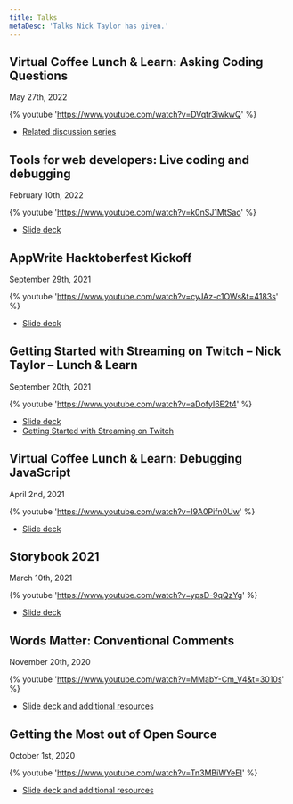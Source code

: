 ```yaml
---
title: Talks
metaDesc: 'Talks Nick Taylor has given.'
---
```


<h2>Virtual Coffee Lunch & Learn: Asking Coding Questions</h2>

<time datetime="2022-05-27">May 27th, 2022</time>

{% youtube 'https://www.youtube.com/watch?v=DVqtr3iwkwQ' %}

- [Related discussion series](https://dev.to/virtualcoffee/navigating-a-new-code-base-94d)

<h2>Tools for web developers: Live coding and debugging</h2>

<time datetime="2021-02-10">February 10th, 2022</time>

{% youtube 'https://www.youtube.com/watch?v=k0nSJ1MtSao' %}

- [Slide deck](https://iamdeveloper.com/codementor2022)

<h2>AppWrite Hacktoberfest Kickoff</h2>

<time datetime="2021-04-02">September 29th, 2021</time>

{% youtube 'https://www.youtube.com/watch?v=cyJAz-c1OWs&t=4183s' %}

- [Slide deck](https://iamdeveloper.com/hacktoberfest2021)

<h2>Getting Started with Streaming on Twitch – Nick Taylor – Lunch & Learn</h2>

<time datetime="2021-09-20">September 20th, 2021</time>

{% youtube 'https://www.youtube.com/watch?v=aDofyI6E2t4' %}

- [Slide deck](https://iamdeveloper.com/stream2021)
- [Getting Started with Streaming on Twitch](https://www.iamdeveloper.com/posts/getting-started-with-streaming-on-twitch-4im7/)

<h2>Virtual Coffee Lunch & Learn: Debugging JavaScript</h2>

<time datetime="2021-04-02">April 2nd, 2021</time>

{% youtube 'https://www.youtube.com/watch?v=I9A0Pifn0Uw' %}

- [Slide deck](https://iamdeveloper.com/debug2021)

<h2>Storybook 2021</h2>

<time datetime="2021-03-10">March 10th, 2021</time>

{% youtube 'https://www.youtube.com/watch?v=ypsD-9qQzYg' %}

- [Slide deck](/storybook2021)

<h2 id="lightning2020">Words Matter: Conventional Comments</h2>

<time datetime="2020-11-20">November 20th, 2020</time>

{% youtube 'https://www.youtube.com/watch?v=MMabY-Cm_V4&t=3010s' %}

- [Slide deck and additional resources](/lightning2020)

<h2 id="hacktoberfest2020">Getting the Most out of Open Source</h2>

<time datetime="2020-10-01">October 1st, 2020</time>

{% youtube 'https://www.youtube.com/watch?v=Tn3MBiWYeEI' %}

- [Slide deck and additional resources](https://www.digitalocean.com/community/tech_talks/getting-the-most-out-of-open-source)
